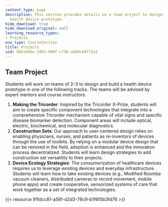 ```yaml
---
content_type: page
description: This section provides details on a team project to design and build a
  health device prototype.
hide_download: true
hide_download_original: null
learning_resource_types:
- Projects
ocw_type: CourseSection
title: Projects
uid: 8b63dd6e-3d63-960f-cf36-adb9cb4f73a3
---
```


Team Project
------------

Students will work on teams of 2–3 to design and build a health device prototype in one of the following tracks. The teams will be advised by expert mentors and course instructors.

1.  **Making the Tricorder**: Inspired by the Tricorder X-Prize, students will aim to create specific component technologies that integrate into a comprehensive Tricorder mechanism capable of vital signs and specific disease biomarker detection. Component areas will include optical, electric, biochemical, and molecular diagnostics.
2.  **Construction Sets**: Our approach to user-centered design relies on enabling physicians, nurses, and patients as re-inventors of devices through the use of toolkits. By relying on a modular device design that can be remixed in the field, adoption is enhanced and the innovation process decentralized. Students will learn design strategies to add construction set versatility to their projects.
3.  **Device Ecology Strategies**: The consumerization of healthcare devices requires us to leverage existing devices and everyday infrastructure. Students will learn how to take existing devices (e.g., Modified Roomba vacuum cleaners, distributed cameras to record movement, mobile phone apps) and create cooperative, sensorized systems of care that work together as a set of integrated technologies.

{{< resource 91fdcc81-a56f-d2d3-78c9-b1f6f5b3fd76 >}}